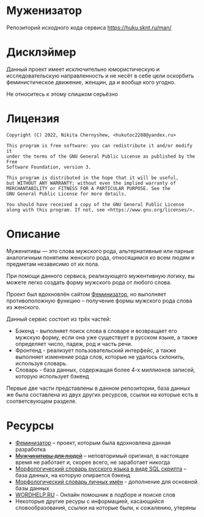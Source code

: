 # Муженизатор
Репозиторий исходного кода сервиса https://huku.sknt.ru/man/

# Дисклэймер
Данный проект имеет исключительно юмористическую и исследовательскую направленность
и не несёт в себе цели оскорбить феминистическое движение, женщин, да и вообще кого угодно.

Не относитесь к этому слишком серьёзно

# Лицензия
    Copyright (C) 2022, Nikita Chernyshew, <hukutoc2288@yandex.ru>

    This program is free software: you can redistribute it and/or modify it
    under the terms of the GNU General Public License as published by the Free
    Software Foundation, version 3.

    This program is distributed in the hope that it will be useful,
    but WITHOUT ANY WARRANTY; without even the implied warranty of
    MERCHANTABILITY or FITNESS FOR A PARTICULAR PURPOSE. See the
    GNU General Public License for more details.

    You should have received a copy of the GNU General Public License
    along with this program. If not, see <https://www.gnu.org/licenses/>.
    
# Описание
Муженитивы — это слова мужского рода,
альтернативные или парные аналогичным понятиям женского рода,
относящимся ко всем людям и предметам независимо от их пола.

При помощи данного сервиса, реализующего мужентивную логику,
вы можете легко создать форму мужского рода от любого слова.

Проект был вдохновлён сайтом [Феминизатор](https://feminitives.ru),
но выполняет противоположную функцию – получение формы мужского рода слова из женского.

Данный сервис состоит из трёх частей:
- Бэкенд - выполняет поиск слова в словаре и возвращает его мужскую форму,
если она уже существует в русском языке, а также определяет число, падеж, род и часть речи.
- Фронтенд - реализует пользовательский интерфейс, а также выполняет изменение рода слов, которые не удалось склонить,
используя словарь.
- Словарь - база данных, содержащая более 4-х миллионов записей, которую использует бэкенд

Первые две части представлены в данном репозитории, база данных же была составлена из двух других ресурсов,
ссылки на которые есть в соответсвующем разделе.

# Ресурсы
- [Феминизатор](https://feminitives.ru/) – проект, которым была вдохновлена данная разработка
- [~~Мужчинитивы для людей~~](https://muzhchin-ka.ru/) – неповторимый оригинал, в настоящее время не работает и, скорее всего, не заработает никогда
- [Морфологический словарь русского языка в виде SQL скрипта](https://shra.ru/2017/03/morfologicheskijj-slovar-russkogo-yazyka-v-vide-sql-skripta/) –
база данных, на которую опирается бэкенд
- [Морфологический словарь личных имён](http://ai-center.botik.ru/Airec/index.php/ru/resources/dictionaries/35-persons-morpho-dictionary) - дополнение для
основной базы данных
- [WORDHELP.RU](https://wordhelp.ru/) - Онлайн помошник в подборе и поиске слов
- Некоторые другие ресуры с информацией, касающийся словообразования, ссылки на которые были, к сожалению, утеряны

